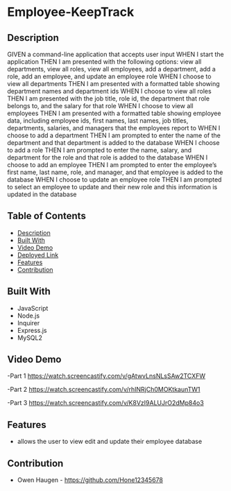 # Employee-KeepTrack


## Description

GIVEN a command-line application that accepts user input
WHEN I start the application
THEN I am presented with the following options: view all departments, view all roles, view all employees, add a department, add a role, add an employee, and update an employee role
WHEN I choose to view all departments
THEN I am presented with a formatted table showing department names and department ids
WHEN I choose to view all roles
THEN I am presented with the job title, role id, the department that role belongs to, and the salary for that role
WHEN I choose to view all employees
THEN I am presented with a formatted table showing employee data, including employee ids, first names, last names, job titles, departments, salaries, and managers that the employees report to
WHEN I choose to add a department
THEN I am prompted to enter the name of the department and that department is added to the database
WHEN I choose to add a role
THEN I am prompted to enter the name, salary, and department for the role and that role is added to the database
WHEN I choose to add an employee
THEN I am prompted to enter the employee’s first name, last name, role, and manager, and that employee is added to the database
WHEN I choose to update an employee role
THEN I am prompted to select an employee to update and their new role and this information is updated in the database

## Table of Contents

- [Description](#description)
- [Built With](#built-with)
- [Video Demo](#video-demo)
- [Deployed Link](#deployed-link)
- [Features](#features)
- [Contribution](#contribution)

## Built With

- JavaScript
- Node.js
- Inquirer
- Express.js
- MySQL2


## Video Demo

-Part 1
https://watch.screencastify.com/v/gAtwvLnsNLsSAw2TCXFW

-Part 2
https://watch.screencastify.com/v/rhINRjCh0MOKtkaunTW1

-Part 3
https://watch.screencastify.com/v/K8VzI9ALUJrO2dMp84o3

## Features

- allows the user to view edit and update their employee database

## Contribution

- Owen Haugen - https://github.com/Hone12345678
